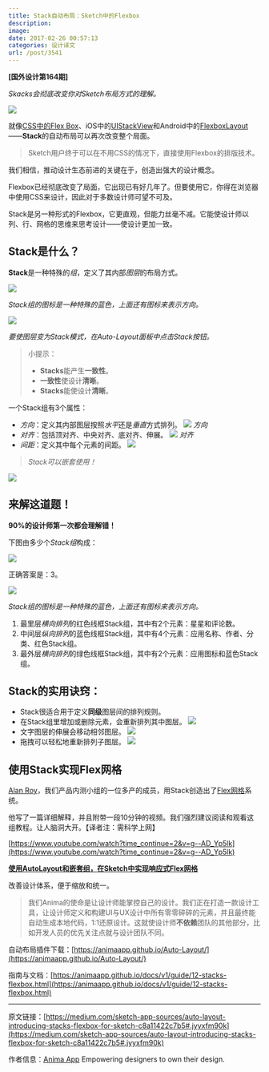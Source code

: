 ```yaml
---
title: Stack自动布局：Sketch中的Flexbox
description: 
image: 
date: 2017-02-26 00:57:13
categories: 设计译文
url: /post/3541
---
```


**[国外设计第164期]**

*Skacks会彻底改变你对Sketch布局方式的理解。*

![](https://cdn.victor42.work/posts/2017-02/02-24/1-IjqstHVq3OGLQtqYACVgNA.gif)

就像[CSS中的Flex Box](https://css-tricks.com/snippets/css/a-guide-to-flexbox/)、iOS中的[UIStackView](https://www.raywenderlich.com/114552/uistackview-tutorial-introducing-stack-views)和Android中的[FlexboxLayout](https://github.com/google/flexbox-layout)——**Stack**的自动布局可以再次改变整个局面。

> Sketch用户终于可以在不用CSS的情况下，直接使用Flexbox的排版技术。

我们相信，推动设计生态前进的关键在于，创造出强大的设计概念。

Flexbox已经彻底改变了局面，它出现已有好几年了。但要使用它，你得在浏览器中使用CSS来设计，因此对于多数设计师可望不可及。

Stack是另一种形式的Flexbox，它更直观，但能力丝毫不减。它能使设计师以列、行、网格的思维来思考设计——使设计更加一致。

## **Stack**是什么？

**Stack**是一种特殊的*组*，定义了其内部*图层*的布局方式。

![](https://cdn.victor42.work/posts/2017-02/02-24/1-uHeThlg0lB65kTcUkrSJQg.png)

*Stack组的图标是一种特殊的蓝色，上面还有图标来表示方向。*

![](https://cdn.victor42.work/posts/2017-02/02-24/1-7NbmCjfNNEwSnh0gTD7vnQ.png)

*要使图层变为Stack模式，在Auto-Layout面板中点击Stack按钮。*

> 小提示：
> - **Stacks**能产生**一致性**。
> - **一致性**使设计**清晰**。
> - **Stacks**能使设计**清晰**。

一个Stack组有3个属性：

- *方向*：定义其内部图层按照*水平*还是*垂直*方式排列。
    ![](https://cdn.victor42.work/posts/2017-02/02-24/1-sAimwEhMxx2WwM1Ah76-AA.gif)
    *方向*
- *对齐*：包括顶对齐、中央对齐、底对齐、伸展。
    ![](https://cdn.victor42.work/posts/2017-02/02-24/1-rzprFGD1zbB2PpCwJnQ-vg.gif)
    *对齐*
- *间距*：定义其中每个元素的间距。
    ![](https://cdn.victor42.work/posts/2017-02/02-24/1-gEkN2HgGCHq8fCXfCFbJ6Q.gif)

> *Stack可以嵌套使用！*

![](https://cdn.victor42.work/posts/2017-02/02-24/1-bkdGZNtR8MeedhcouuLHSw.gif)

## 来解这道题！

**90%的设计师第一次都会理解错！**

下图由多少个*Stack组*构成：

![](https://cdn.victor42.work/posts/2017-02/02-24/1-uQTR5Fw0VMrmVrF9EeHL9w.png)

正确答案是：3。

![](https://cdn.victor42.work/posts/2017-02/02-24/1-1zBHWsMzI011GOTQSk8SxA.png)

*Stack组的图标是一种特殊的蓝色，上面还有图标来表示方向。*

1. 最里层*横向排列*的红色线框Stack组，其中有2个元素：星星和评论数。
2. 中间层*纵向排列*的蓝色线框Stack组，其中有4个元素：应用名称、作者、分类、红色Stack组。
3. 最外层*横向排列*的绿色线框Stack组，其中有2个元素：应用图标和蓝色Stack组。

## Stack的实用诀窍：

- Stack很适合用于定义**同级**图层间的排列规则。
- 在Stack组里增加或删除元素，会重新排列其中图层。
    ![](https://cdn.victor42.work/posts/2017-02/02-24/1-Wl2bIzICvEbiNIm_WTDPtg.gif)
- 文字图层的伸展会移动相邻图层。
    ![](https://cdn.victor42.work/posts/2017-02/02-24/1-3KNYU1p478jpCVlz-6joTA.gif)
- 拖拽可以轻松地重新排列子图层。
    ![](https://cdn.victor42.work/posts/2017-02/02-24/1-V4_Axkl8r8JXcpuhBn6obw.gif)

## 使用Stack实现Flex网格

[Alan Roy](https://medium.com/@alanontheweb)，我们产品内测小组的一位多产的成员，用Stack创造出了[Flex网格](https://medium.com/@alanontheweb/responsive-flex-grid-in-sketch-using-autolayout-and-stacked-groups-ec8cfdf5df3f#.i40fnkdo8)系统。

他写了一篇详细解释，并且附带一段10分钟的视频。我们强烈建议阅读和观看这组教程。让人脑洞大开。【译者注：需科学上网】

[https://www.youtube.com/watch?time_continue=2&v=g--AD_Yp5lk](https://www.youtube.com/watch?time_continue=2&v=g--AD_Yp5lk)

[**使用AutoLayout和嵌套组，在Sketch中实现响应式Flex网格**](https://medium.com/@alanontheweb/responsive-flex-grid-in-sketch-using-autolayout-and-stacked-groups-ec8cfdf5df3f)

改善设计体系，便于缩放和统一。

> 我们Anima的使命是让设计师能掌控自己的设计。我们正在打造一款设计工具，让设计师定义和构建UI与UX设计中所有零零碎碎的元素，并且最终能自动生成本地代码，1:1还原设计。这就使设计师**不依赖**团队的其他部分，比如开发人员的优先关注点就与设计团队不同。

自动布局插件下载：[https://animaapp.github.io/Auto-Layout/](https://animaapp.github.io/Auto-Layout/)

指南与文档：[https://animaapp.github.io/docs/v1/guide/12-stacks-flexbox.html](https://animaapp.github.io/docs/v1/guide/12-stacks-flexbox.html)

---

原文链接：[https://medium.com/sketch-app-sources/auto-layout-introducing-stacks-flexbox-for-sketch-c8a11422c7b5#.jyyxfm90k](https://medium.com/sketch-app-sources/auto-layout-introducing-stacks-flexbox-for-sketch-c8a11422c7b5#.jyyxfm90k)

作者信息：[Anima App](https://medium.com/@AnimaApp)
Empowering designers to own their design.
